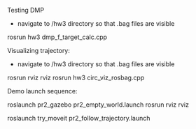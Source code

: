 Testing DMP
- navigate to /hw3 directory so that .bag files are visible

rosrun hw3 dmp_f_target_calc.cpp

Visualizing trajectory:
- navigate to /hw3 directory so that .bag files are visible

rosrun rviz rviz
rosrun hw3 circ_viz_rosbag.cpp


Demo
launch sequence:

roslaunch pr2_gazebo pr2_empty_world.launch 
rosrun rviz rviz

roslaunch try_moveit pr2_follow_trajectory.launch 